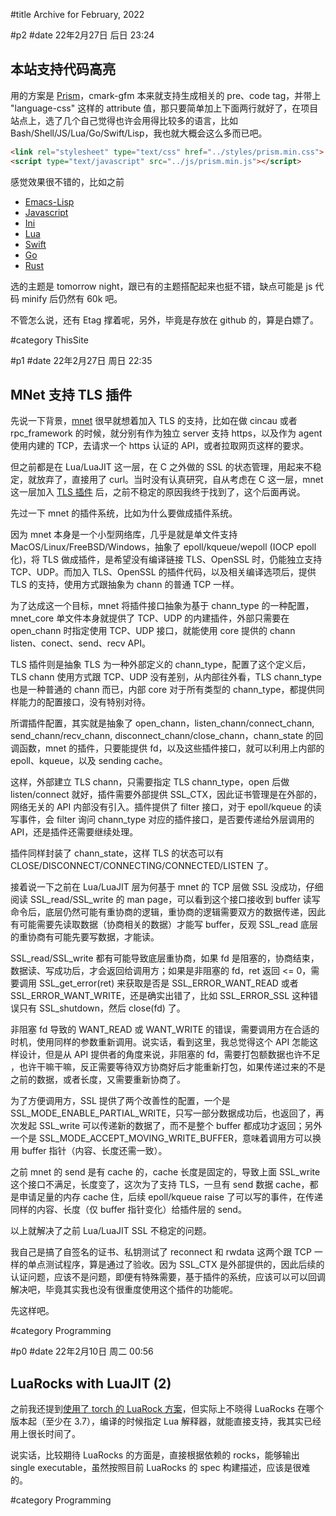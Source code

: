 #title Archive for February, 2022

#p2
#date 22年2月27日 后日 23:24

## 本站支持代码高亮

用的方案是 [Prism](https://prismjs.com/)，cmark-gfm 本来就支持生成相关的 pre、code tag，并带上 "language-css" 这样的 attribute 值，那只要简单加上下面两行就好了，在项目站点上，选了几个自己觉得也许会用得比较多的语言，比如 Bash/Shell/JS/Lua/Go/Swift/Lisp，我也就大概会这么多而已吧。

```html
<link rel="stylesheet" type="text/css" href="../styles/prism.min.css">
<script type="text/javascript" src="../js/prism.min.js"></script>
```

感觉效果很不错的，比如之前

- [Emacs-Lisp](blog#2008-06#p1)
- [Javascript](blog#2021-11#p4)
- [Ini](blog#2021-11#p0)
- [Lua](blog#2021-08#p0)
- [Swift](blog#2020-12#p0)
- [Go](blog#2020-11#p0)
- [Rust](blog#2020-09#p1)

选的主题是 tomorrow night，跟已有的主题搭配起来也挺不错，缺点可能是 js 代码 minify 后仍然有 60k 吧。

不管怎么说，还有 Etag 撑着呢，另外，毕竟是存放在 github 的，算是白嫖了。

#category ThisSite

#p1
#date 22年2月27日 周日 22:35

## MNet 支持 TLS 插件

先说一下背景，[mnet](https://github.com/lalawue/m_net/) 很早就想着加入 TLS 的支持，比如在做 cincau 或者 rpc_framework 的时候，就分别有作为独立 server 支持 https，以及作为 agent 使用内建的 TCP，去请求一个 https 认证的 API，或者拉取网页这样的要求。

但之前都是在 Lua/LuaJIT 这一层，在 C 之外做的 SSL 的状态管理，用起来不稳定，就放弃了，直接用了 curl。当时没有认真研究，自从考虑在 C 这一层，mnet 这一层加入 [TLS 插件](https://github.com/lalawue/m_net/tree/master/extension/openssl) 后，之前不稳定的原因我终于找到了，这个后面再说。

先过一下 mnet 的插件系统，比如为什么要做成插件系统。

因为 mnet 本身是一个小型网络库，几乎是就是单文件支持 MacOS/Linux/FreeBSD/Windows，抽象了 epoll/kqueue/wepoll (IOCP epoll 化)，将 TLS 做成插件，是希望没有编译链接 TLS、OpenSSL 时，仍能独立支持 TCP、UDP。而加入 TLS、OpenSSL 的插件代码，以及相关编译选项后，提供 TLS 的支持，使用方式跟抽象为 chann 的普通 TCP 一样。

为了达成这一个目标，mnet 将插件接口抽象为基于 chann_type 的一种配置，mnet_core 单文件本身就提供了 TCP、UDP 的内建插件，外部只需要在 open_chann 时指定使用 TCP、UDP 接口，就能使用 core 提供的 chann listen、conect、send、recv API。

TLS 插件则是抽象 TLS 为一种外部定义的 chann_type，配置了这个定义后，TLS chann 使用方式跟 TCP、UDP 没有差别，从内部往外看，TLS chann_type 也是一种普通的 chann 而已，内部 core 对于所有类型的 chann_type，都提供同样能力的配置接口，没有特别对待。

所谓插件配置，其实就是抽象了 open_chann，listen_chann/connect_chann, send_chann/recv_chann, disconnect_chann/close_chann，chann_state 的回调函数，mnet 的插件，只要能提供 fd，以及这些插件接口，就可以利用上内部的 epoll、kqueue，以及 sending cache。

这样，外部建立 TLS chann，只需要指定 TLS chann_type，open 后做 listen/connect 就好，插件需要外部提供 SSL_CTX，因此证书管理是在外部的，网络无关的 API 内部没有引入。插件提供了 filter 接口，对于 epoll/kqueue 的读写事件，会 filter 询问 chann_type 对应的插件接口，是否要传递给外层调用的 API，还是插件还需要继续处理。

插件同样封装了 chann_state，这样 TLS 的状态可以有 CLOSE/DISCONNECT/CONNECTING/CONNECTED/LISTEN 了。

接着说一下之前在 Lua/LuaJIT 层为何基于 mnet 的 TCP 层做 SSL 没成功，仔细阅读 SSL_read/SSL_write 的 man page，可以看到这个接口接收到 buffer 读写命令后，底层仍然可能有重协商的逻辑，重协商的逻辑需要双方的数据传递，因此有可能需要先读取数据（协商相关的数据）才能写 buffer，反观 SSL_read 底层的重协商有可能先要写数据，才能读。

SSL_read/SSL_write 都有可能导致底层重协商，如果 fd 是阻塞的，协商结束，数据读、写成功后，才会返回给调用方；如果是非阻塞的 fd，ret 返回 <= 0，需要调用 SSL_get_error(ret) 来获取是否是 SSL_ERROR_WANT_READ 或者 SSL_ERROR_WANT_WRITE，还是确实出错了，比如 SSL_ERROR_SSL 这种错误只有 SSL_shutdown，然后 close(fd) 了。

非阻塞 fd 导致的 WANT_READ 或 WANT_WRITE 的错误，需要调用方在合适的时机，使用同样的参数重新调用。说实话，看到这里，我总觉得这个 API 怎能这样设计，但是从 API 提供者的角度来说，非阻塞的 fd，需要打包额数据也许不足 ，也许干嘛干嘛，反正需要等待双方协商好后才能重新打包，如果传递过来的不是之前的数据，或者长度，又需要重新协商了。

为了方便调用方，SSL 提供了两个改善性的配置，一个是 SSL_MODE_ENABLE_PARTIAL_WRITE，只写一部分数据成功后，也返回了，再次发起 SSL_write 可以传递新的数据了，而不是整个 buffer 都成功才返回；另外一个是 SSL_MODE_ACCEPT_MOVING_WRITE_BUFFER，意味着调用方可以换用 buffer 指针（内容、长度还需一致）。

之前 mnet 的 send 是有 cache 的，cache 长度是固定的，导致上面 SSL_write 这个接口不满足，长度变了，这次为了支持 TLS，一旦有 send 数据 cache，都是申请足量的内存 cache 住，后续 epoll/kqueue raise 了可以写的事件，在传递同样的内容、长度（仅 buffer 指针变化）给插件层的 send。

以上就解决了之前 Lua/LuaJIT SSL 不稳定的问题。

我自己是搞了自签名的证书、私钥测试了 reconnect 和 rwdata 这两个跟 TCP 一样的单点测试程序，算是通过了验收。因为 SSL_CTX 是外部提供的，因此后续的认证问题，应该不是问题，即便有特殊需要，基于插件的系统，应该可以可以回调解决吧，毕竟其实我也没有很重度使用这个插件的功能呢。

先这样吧。

#category Programming

#p0
#date 22年2月10日 周二 00:56

## LuaRocks with LuaJIT (2)

之前我还提到[使用了 torch 的 LuaRock 方案](blog#2020-07#p3)，但实际上不晓得 LuaRocks 在哪个版本起（至少在 3.7），编译的时候指定 Lua 解释器，就能直接支持，我其实已经用上很长时间了。

说实话，比较期待 LuaRocks 的方面是，直接根据依赖的 rocks，能够输出 single executable，虽然按照目前 LuaRocks 的 spec 构建描述，应该是很难的。

#category Programming
